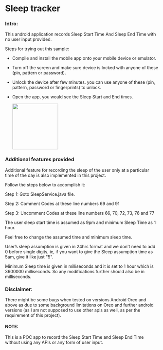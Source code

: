 # **Sleep tracker**


### Intro:


This android application records Sleep Start Time And Sleep End Time with no user input provided.



Steps for trying out this sample:
- Compile and install the mobile app onto your mobile device or emulator.

- Turn off the screen and make sure device is locked with anyone of
  these (pin, pattern or password).

- Unlock the device after few minutes. you can use anyone of these (pin,
  pattern, password or fingerprints) to unlock.
  
- Open the app, you would see the Sleep Start and End times. 



    <img src="https://user-images.githubusercontent.com/37023798/55673459-fee91300-58c5-11e9-9cf1-a4e89c134345.png" width="150" hheight="150" >



### Additional features provided



Additional feature for recording the sleep of the user only at a particular time of the day is also implemented in this project.



Follow the steps below to accomplish it:



Step 1: Goto SleepService.java file.

Step 2: Comment Codes at these line numbers 69 and 91

Step 3: Uncomment Codes at these line numbers 66, 70, 72, 73, 76 and 77

The user sleep start time is assumed as 9pm and minimum Sleep Time as 1 hour.

Feel free to change the assumed time and minimum sleep time.



User’s sleep assumption is given in 24hrs format and we don't need to
add 0 before single digits, ie, if you want to give the Sleep assumption
time as 5am, give it like just "5".



Minimum Sleep time is given in milliseconds and it is set to 1 hour which is 3600000 milliseconds. So any modifications further should also be in milliseconds.



### Disclaimer:

There might be some bugs when tested on versions Android Oreo and above as due to some background limitations on Oreo and further android versions (as I am not supposed to use other apis as well, as per the requirement of this project).



#### NOTE: 
This is a POC app to record the Sleep Start Time and Sleep End
Time without using any APIs or any form of user input.
